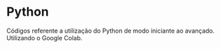 # Python
Códigos referente a utilização do Python de modo iniciante ao avançado.<br>
Utilizando o Google Colab.

